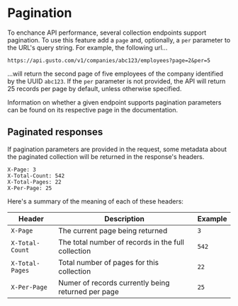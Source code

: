 # Pagination

To enchance API performance, several collection endpoints support pagination. To use this feature add a `page` and, optionally, a `per` parameter to the URL's query string. For example, the following url...

```
https://api.gusto.com/v1/companies/abc123/employees?page=2&per=5
```

...will return the second page of five employees of the company identified by the UUID `abc123`. If the `per` parameter is not provided, the API will return 25 records per page by default, unless otherwise specified.

Information on whether a given endpoint supports pagination parameters can be found on its respective page in the documentation.

## Paginated responses

If pagination parameters are provided in the request, some metadata about the paginated collection will be returned in the response's headers.

```
X-Page: 3
X-Total-Count: 542
X-Total-Pages: 22
X-Per-Page: 25
```

Here's a summary of the meaning of each of these headers:

Header | Description | Example
---------|----------|---------
 `X-Page` | The current page being returned | `3`
 `X-Total-Count` | The total number of records in the full collection | `542`
 `X-Total-Pages` | Total number of pages for this collection | `22`
 `X-Per-Page` | Numer of records currently being returned per page | `25`
